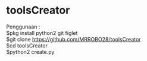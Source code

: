 # toolsCreator
Penggunaan :\
$pkg install python2 git figlet\
$git clone https://github.com/MRROBO28/toolsCreator \
$cd toolsCreator\
$python2 create.py
